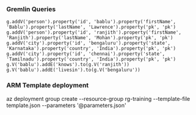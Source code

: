 ### Gremlin Queries

```
g.addV('person').property('id', 'bablu').property('firstName', 'Bablu').property('lastName', 'Lawrence').property('pk', 'pk')
g.addV('person').property('id', 'ranjith').property('firstName', 'Ranjith').property('lastName', 'Mohan').property('pk', 'pk')
g.addV('city').property('id', 'bengaluru').property('state', 'Karnataka').property('country', 'India').property('pk', 'pk')
g.addV('city').property('id', 'chennai').property('state', 'Tamilnadu').property('country', 'India').property('pk', 'pk')
g.V('bablu').addE('knows').to(g.V('ranjith'))
g.V('bablu').addE('livesin').to(g.V('bengaluru'))
```

### ARM Template deployment

az deployment group create --resource-group rg-training --template-file template.json --parameters '@parameters.json'
